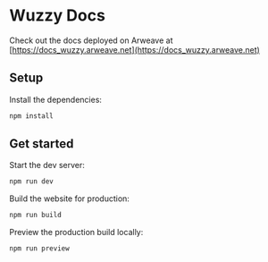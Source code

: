 # Wuzzy Docs

Check out the docs deployed on Arweave at [https://docs_wuzzy.arweave.net](https://docs_wuzzy.arweave.net)

## Setup

Install the dependencies:

```bash
npm install
```

## Get started

Start the dev server:

```bash
npm run dev
```

Build the website for production:

```bash
npm run build
```

Preview the production build locally:

```bash
npm run preview
```
